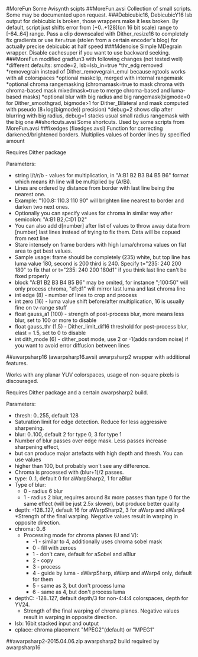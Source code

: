 #MoreFun
Some Avisynth  scipts
##MoreFun.avsi
Collection of small scripts. Some may be documented upon request.
###Debicubic16, DebicubicY16
lsb output for debicubic is broken, those wrappers make it less broken.
By default, script just shifts error from [+0..+128]\(on 16 bit scale) range to [-64..64] range.
Pass a clip downscaled with Dither_resize16 to completely fix gradients or use iter=true (stolen from a certain encoder's blog) for actually precise debicubic at half speed 
###Mdenoise
Simple MDegrain wrapper. Disable cachesuper if you want to use backward seeking.
###MoreFun
modified gradfun3 with following changes (not tested well)
*different defaults: smode=2, lsb=lsb_in=true
*thr_edg removed
*removegrain instead of Dither_removegrain_emul because rgtools works with all colorspaces
*optional maskclip, merged with internal rangemask
*optional chroma rangemasking (chromamask=true to mask chroma with chroma-based mask mixedmask=true to merge chroma-based and luma-based masks)
*optional blur with big radius and big rangemask(bigmode=0 for Dither_smoothgrad, bigmode>1 for Dither_Bilateral and mask computed with pseudo (8+log(bigmode)) precision)
*debug=2 shows clip after blurring with big radius, debug=1 stacks usual small radius rangemask with the big one
##shortcuts.avsi
Some shortcuts. Used by some scripts from MoreFun.avsi
##fixedges (fixedges.avsi)
Function for correcting darkened/brightened borders. Multiplies values of border lines by specified amount

Requires Dither package

Parameters:

* string l/t/r/b - values for multiplication, in "A:B1 B2 B3 B4 B5 B6" format which means ith line will be multiplied by (A/Bi).
 * Lines are ordered by distance from border with last line being the nearest one.
 * Example: "100.8: 110.3 110 90" will brighten line nearest to border and darken two next ones.
 * Optionally you can specify values for chroma in similar way after semicolon: "A:B1 B2;C:D1 D2"
 * You can also add d[number] after list of values to throw away data from [number] last lines instead of trying to fix them. Data will be copued from next line
 * Stare intensely on frame borders with high luma/chroma values on flat area to get best values.
 * Sample usage: frame should be completely (235) white, but top line has luma value 180, second is 200 third is 240. Specify t="235: 240 200 180" to fix that or t="235: 240 200 180d1" if you think last line can't be fixed properly
 * block "A:B1 B2 B3 B4 B5 B6" may be omited, for instance ";100:50" will only process chroma, "d1;d1" will mirror last luma and last chroma line
* int edge (8) - number of lines to crop and process
* int zero (16) - luma value shift before/after multiplication, 16 is usually fine on tv-range stuff
* float gauss_a1 (100) - strength of post-process blur, more means less blur, set to 100 or more to disable 
* float gauss_thr (1.5) - Dither_limit_dif16 threshold for post-process blur, elast = 1.5, set to 0 to disable
* int dith_mode (6) - dither_post mode, use 2 or -1(adds random noise) if you want to avoid error diffusion between lines

##awarpsharp16 (awarpsharp16.avsi)
awarpsharp2 wrapper with additional features.

Works with any planar YUV colorspaces, usage of non-square pixels is discouraged.

Requires Dither package and a certain awarpsharp2 build.

Parameters:

* thresh: 0..255, default 128
 * Saturation limit for edge detection. Reduce for less aggressive sharpening.
* blur: 0..100, default 2 for type 0, 3 for type 1
 * Number of blur passes over edge mask. Less passes increase sharpening effect,
 * but can produce major artefacts with high depth and thresh. You can use values
 * higher than 100, but probably won't see any difference.
 * Chroma is processed with (blur+1)/2 passes.
* type: 0..1, default 0 for aWarpSharp2, 1 for aBlur
 * Type of blur:
   * 0 - radius 6 blur
    * 1 - radius 2 blur, requires around 8x more passes than type 0 for the same effect (will be just 2.5x slower), but produce better quality
* depth: -128..127, default 16 for aWarpSharp2, 3 for aWarp and aWarp4
  *Strength of the final warping. Negative values result in warping in opposite direction.
* chroma: 0..6
  * Processing mode for chroma planes (U and V):
    * -1 - similar to 4, additionally uses chroma sobel mask
    * 0 - fill with zeroes
    * 1 - don't care, default for aSobel and aBlur
    * 2 - copy
    * 3 - process
    * 4 - guide by luma - aWarpSharp, aWarp and aWarp4 only, default for them
    * 5 - same as 3, but don't process luma
    * 6 - same as 4, but don't process luma
* depthC: -128..127, default depth/3 for non-4:4:4 colorspaces, depth for YV24.
  *  Strength of the final warping of chroma planes. Negative values result in warping in opposite direction.
* lsb: 16bit stacked input and output
* cplace: chroma placement "MPEG2"(default) or "MPEG1"

##awarpsharp2-2015.04.06.zip
awarpsharp2 build required by awarpsharp16